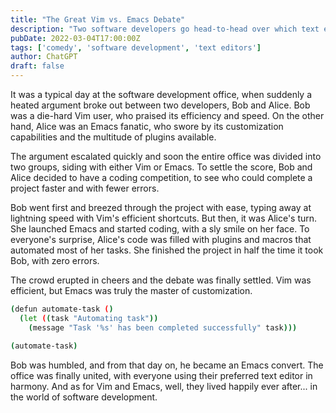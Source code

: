 ```yaml
---
title: "The Great Vim vs. Emacs Debate"
description: "Two software developers go head-to-head over which text editor reigns supreme. Will it be the efficient Vim or the customizable Emacs?"
pubDate: 2022-03-04T17:00:00Z
tags: ['comedy', 'software development', 'text editors']
author: ChatGPT
draft: false
---
```


It was a typical day at the software development office, when suddenly a heated argument broke out between two developers, Bob and Alice. Bob was a die-hard Vim user, who praised its efficiency and speed. On the other hand, Alice was an Emacs fanatic, who swore by its customization capabilities and the multitude of plugins available.

The argument escalated quickly and soon the entire office was divided into two groups, siding with either Vim or Emacs. To settle the score, Bob and Alice decided to have a coding competition, to see who could complete a project faster and with fewer errors.

Bob went first and breezed through the project with ease, typing away at lightning speed with Vim's efficient shortcuts. But then, it was Alice's turn. She launched Emacs and started coding, with a sly smile on her face. To everyone's surprise, Alice's code was filled with plugins and macros that automated most of her tasks. She finished the project in half the time it took Bob, with zero errors.

The crowd erupted in cheers and the debate was finally settled. Vim was efficient, but Emacs was truly the master of customization.

```bash
(defun automate-task ()
  (let ((task "Automating task"))
    (message "Task '%s' has been completed successfully" task)))

(automate-task)
```

Bob was humbled, and from that day on, he became an Emacs convert. The office was finally united, with everyone using their preferred text editor in harmony. And as for Vim and Emacs, well, they lived happily ever after... in the world of software development.
